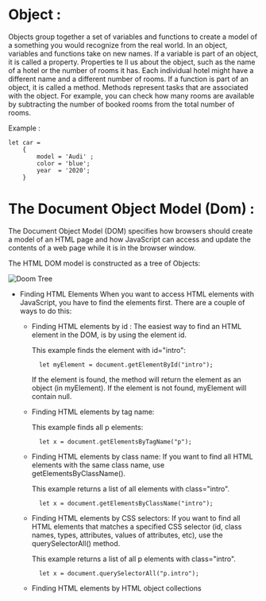 # Object :

Objects group together a set of variables and functions to create a model
of a something you would recognize from the real world. In an object,
variables and functions take on new names.
If a variable is part of an object, it is called a
property. Properties te ll us about the object, such as
the name of a hotel or the number of rooms it has.
Each individual hotel might have a different name
and a different number of rooms.
If a function is part of an object, it is called a method.
Methods represent tasks that are associated with
the object. For example, you can check how many
rooms are available by subtracting the number of
booked rooms from the total number of rooms.

Example :

	let car = 
		{
			model = 'Audi' ;
			color = 'blue';
			year  = '2020';
		}


# The Document Object Model (Dom) :

The Document Object Model (DOM) specifies
how browsers should create a model of an HTML
page and how JavaScript can access and update the
contents of a web page while it is in the browser window.

The HTML DOM model is constructed as a tree of Objects:

![Doom Tree](https://www.w3schools.com/js/pic_htmltree.gif)

* Finding HTML Elements
When you want to access HTML elements with JavaScript, you have to find the elements first.
There are a couple of ways to do this:

	* Finding HTML elements by id : 
		The easiest way to find an HTML element in the DOM, is by using the element id.

		This example finds the element with id="intro":

			let myElement = document.getElementById("intro");

		If the element is found, the method will return the element as an object (in myElement).
		If the element is not found, myElement will contain null.


	* Finding HTML elements by tag name:

		This example finds all p elements:

			let x = document.getElementsByTagName("p");

	* Finding HTML elements by class name:
		If you want to find all HTML elements with the same class name, use getElementsByClassName().

		This example returns a list of all elements with class="intro".

			let x = document.getElementsByClassName("intro");

	* Finding HTML elements by CSS selectors:
		If you want to find all HTML elements that matches a specified CSS selector (id, class names, types, attributes, values of attributes, etc), use the querySelectorAll() method.

		This example returns a list of all p elements with class="intro".

			let x = document.querySelectorAll("p.intro");


	* Finding HTML elements by HTML object collections

